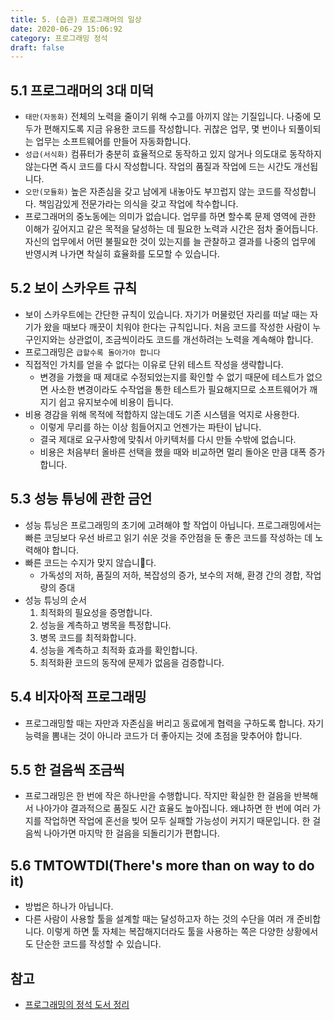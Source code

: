 ```yaml
---
title: 5. (습관) 프로그래머의 일상
date: 2020-06-29 15:06:92
category: 프로그래밍 정석
draft: false
---
```


## 5.1 프로그래머의 3대 미덕

- `태만(자동화)` 전체의 노력을 줄이기 위해 수고를 아끼지 않는 기질입니다. 나중에 모두가 편해지도록 지금 유용한 코드를 작성합니다. 귀찮은 업무, 몇 번이나 되풀이되는 업무는 소프트웨어를 만들어 자동화합니다.
- `성급(서식화)` 컴퓨터가 충분히 효율적으로 동작하고 있지 않거나 의도대로 동작하지 않는다면 즉시 코드를 다시 작성합니다. 작업의 품질과 작업에 드는 시간도 개선됩니다.
- `오만(모듈화)` 높은 자존심을 갖고 남에게 내놓아도 부끄럽지 않는 코드를 작성합니다. 책임감있게 전문가라는 의식을 갖고 작업에 착수합니다.
- 프로그래머의 중노동에는 의미가 없습니다. 업무를 하면 할수록 문제 영역에 관한 이해가 깊어지고 같은 목적을 달성하는 데 필요한 노력과 시간은 점차 줄어듭니다. 자신의 업무에서 어떤 불필요한 것이 있는지를 늘 관찰하고 결과를 나중의 업무에 반영시켜 나가면 착실히 효율화를 도모할 수 있습니다.

## 5.2 보이 스카우트 규칙

- 보이 스카우트에는 간단한 규칙이 있습니다. 자기가 머물렀던 자리를 떠날 때는 자기가 왔을 때보다 깨끗이 치워야 한다는 규칙입니다. 처음 코드를 작성한 사람이 누구인지와는 상관없이, 조금씩이라도 코드를 개선하려는 노력을 계속해야 합니다.
- 프로그래밍은 `급할수록 돌아가야 합니다`
- 직접적인 가치를 얻을 수 없다는 이유로 단위 테스트 작성을 생략합니다.
  - 변경을 가했을 때 제대로 수정되었는지를 확인할 수 없기 때문에 테스트가 없으면 사소한 변경이라도 수작업을 통한 테스트가 필요해지므로 소프트웨어가 깨지기 쉽고 유지보수에 비용이 듭니다.
- 비용 경감을 위해 목적에 적합하지 않는데도 기존 시스템을 억지로 사용한다.
  - 이렇게 무리를 하는 이상 힘들어지고 언젠가는 파탄이 납니다.
  - 결국 제대로 요구사항에 맞춰서 아키텍처를 다시 만들 수밖에 없습니다.
  - 비용은 처음부터 올바른 선택을 했을 때와 비교하면 멀리 돌아온 만큼 대폭 증가합니다.

## 5.3 성능 튜닝에 관한 금언

- 성능 튜닝은 프로그래밍의 초기에 고려해야 할 작업이 아닙니다. 프로그래밍에서는 빠른 코딩보다 우선 바르고 읽기 쉬운 것을 주안점을 둔 좋은 코드를 작성하는 데 노력해야 합니다.
- 빠른 코드는 수지가 맞지 않습니다.
  - 가독성의 저하, 품질의 저하, 복잡성의 증가, 보수의 저해, 환경 간의 경합, 작업량의 증대
- 성능 튜닝의 순서
  1. 최적화의 필요성을 증명합니다.
  2. 성능을 계측하고 병목을 특정합니다.
  3. 병목 코드를 최적화합니다.
  4. 성능을 계측하고 최적화 효과를 확인합니다.
  5. 최적화환 코드의 동작에 문제가 없음을 검증합니다.

## 5.4 비자아적 프로그래밍

- 프로그래밍할 때는 자만과 자존심을 버리고 동료에게 협력을 구하도록 합니다. 자기 능력을 뽐내는 것이 아니라 코드가 더 좋아지는 것에 초점을 맞추어야 합니다.

## 5.5 한 걸음씩 조금씩

- 프로그래밍은 한 번에 작은 하나만을 수행합니다. 작지만 확실한 한 걸음을 반복해서 나아가야 결과적으로 품질도 시간 효율도 높아집니다. 왜냐하면 한 번에 여러 가지를 작업하면 작업에 혼선을 빚어 모두 실패할 가능성이 커지기 때문입니다. 한 걸음씩 나아가면 마지막 한 걸음을 되돌리기가 편합니다.

## 5.6 TMTOWTDI(There's more than on way to do it)

- 방법은 하나가 아닙니다.
- 다른 사람이 사용할 툴을 설계할 때는 달성하고자 하는 것의 수단을 여러 개 준비합니다. 이렇게 하면 툴 자체는 복잡해지더라도 툴을 사용하는 쪽은 다양한 상황에서도 단순한 코드를 작성할 수 있습니다.

## 참고

- [프로그래밍의 정석 도서 정리](https://peter-cho.gitbook.io/book/11/undefined-7)
